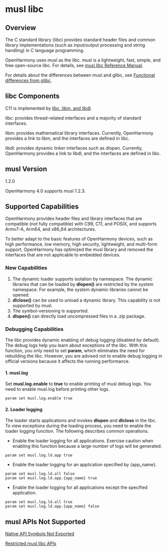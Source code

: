# musl libc

## Overview
The C standard library (libc) provides standard header files and common library implementations (such as input/output processing and string handling) in C language programming.

OpenHarmony uses musl as the libc. musl is a lightweight, fast, simple, and free open-source libc. For details, see [musl libc Reference Manual](http://musl.libc.org/manual.html).

For details about the differences between musl and glibc, see [Functional differences from glibc](https://wiki.musl-libc.org/functional-differences-from-glibc.html).

## libc Components

C11 is implemented by [libc, libm, and libdl](https://en.cppreference.com/w/c/header). 

libc: provides thread-related interfaces and a majority of standard interfaces.

libm: provides mathematical library interfaces. Currently, OpenHarmony provides a link to libm, and the interfaces are defined in libc.

libdl: provides dynamic linker interfaces such as dlopen. Currently, OpenHarmony provides a link to libdl, and the interfaces are defined in libc.

## musl Version

1.2.0

OpenHarmony 4.0 supports musl 1.2.3.

## Supported Capabilities
OpenHarmony provides header files and library interfaces that are compatible (not fully compatible) with C99, C11, and POSIX, and supports Armv7-A, Arm64, and x86_64 architectures.

To better adapt to the basic features of OpenHarmony devices, such as high performance, low memory, high security, lightweight, and multi-form support, OpenHarmony has optimized the musl library and removed the interfaces that are not applicable to embedded devices.

### New Capabilities
1. The dynamic loader supports isolation by namespace. The dynamic libraries that can be loaded by **dlopen()** are restricted by the system namespace. For example, the system dynamic libraries cannot be opened.
2. **dlclose()** can be used to unload a dynamic library. This capability is not supported by musl.
3. The symbol-versioning is supported.
4. **dlopen()** can directly load uncompressed files in a .zip package.

### Debugging Capabilities
The libc provides dynamic enabling of debug logging (disabled by default). The debug logs help you learn about exceptions of the libc. With this function, you only need to set **param**, which eliminates the need for rebuilding the libc. However, you are advised not to enable debug logging in official versions because it affects the running performance.

#### 1. musl.log
Set **musl.log.enable** to **true** to enable printing of musl debug logs. You need to enable musl.log before printing other logs.
```
param set musl.log.enable true
```

#### 2. Loader logging
The loader starts applications and invokes **dlopen** and **dlclose** in the libc. To view exceptions during the loading process, you need to enable the loader logging function. The following describes common operations.
* Enable the loader logging for all applications. Exercise caution when enabling this function because a large number of logs will be generated.
```
param set musl.log.ld.app true
```
* Enable the loader logging for an application specified by {app_name}.
```
param set musl.log.ld.all false
param set musl.log.ld.app.{app_name} true
```
* Enable the loader logging for all applications except the specified application.
```
param set musl.log.ld.all true
param set musl.log.ld.app.{app_name} false
```

## musl APIs Not Supported 

[Native API Symbols Not Exported](musl-peculiar-symbol.md)

[Restricted musl libc APIs](guidance-on-ndk-libc-interfaces-affected-by-permissions.md)



